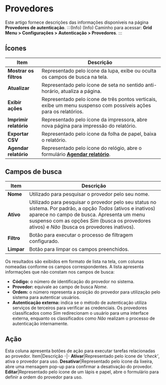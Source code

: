 # Provedores

Este artigo fornece descrições das informações disponíveis na página **Provedores de autenticação**.
:::(Info) (Info)
Caminho para acessar: **Grid Menu > Configurações > Autenticação > Provedores**.
:::

## Ícones
Item|Descrição
-|-
**Mostrar os filtros**|Representado pelo ícone da lupa, exibe ou oculta os campos de busca na tela.
**Atualizar**|Representado pelo ícone de seta no sentido anti-horário, atualiza a página.
**Exibir ações**|Representado pelo ícone de três pontos verticais, exibe um menu suspenso com possíveis ações para os relatórios.
**Imprimir relatório**|Representado pelo ícone da impressora, abre nova página para impressão do relatório.
**Exportar CSV**|Representado pelo ícone da folha de papel, baixa o relatório.
**Agendar relatório**|Representado pelo ícone do relógio, abre o formulário [**Agendar relatório**](/v3-33/docs/general-information-how-to-issue-download-and-schedule-device-reports).

## Campos de busca
Item|Descrição
-|-
**Nome**|Utilizado para pesquisar o provedor pelo seu nome.
**Ativo**|Utilizado para pesquisar o provedor pelo seu status no sistema. Por padrão, a opção *Todos* (ativos e inativos) aparece no campo de busca. Apresenta um menu suspenso com as opções *Sim* (busca os provedores ativos) e *Não* (busca os provedores inativos).
**Filtro**|Botão para executar o processo de filtragem configurado.
**Limpar**|Botão para limpar os campos preenchidos.

Os resultados são exibidos em formato de lista na tela, com colunas nomeadas conforme os campos correspondentes. A lista apresenta informações que não constam nos campos de busca:

* **Código:** o número de identificação do provedor no sistema.
* **Provedor:** equivale ao campo de busca *Nome*.
* **Ordem:** o número representa a posição do provedor para utilização pelo sistema para autenticar usuários.
* **Autenticação externa:** indica se o método de autenticação utiliza serviços de terceiros para verificar as credenciais. Os provedores classificados como *Sim* redirecionam o usuário para uma interface externa, enquanto os classificados como *Não* realizam o processo de autenticação internamente.

## Ação
Esta coluna apresenta botões de ação para executar tarefas relacionadas ao provedor.
Item|Descrição
-|-
**Ativar**|Representado pelo ícone de *‘check’*, ativa o provedor para uso.
**Desativar**|Representado pelo ícone da lixeira, abre uma mensagem pop-up para confirmar a desativação do provedor.
**Editar**|Representado pelo ícone de um lápis e papel, abre o formulário para definir a ordem do provedor para uso. 


